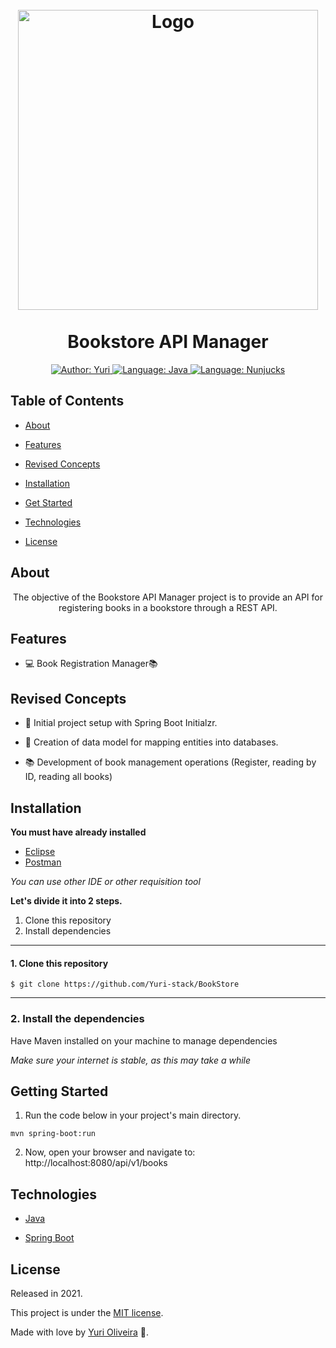 <h1  align="center"><br>
<img  src="https://spring.io/images/spring-logo-9146a4d3298760c2e7e49595184e1975.svg"  alt="Logo"  width="480">
<br>
<br>
Bookstore API Manager
</h1>
<div>

<p  align="center">
<a  href="https://www.linkedin.com/in/yuri-silva99/"  target="_blank">
<img  src="https://img.shields.io/static/v1?label=Author&message=Yuri&color=00ff99&style=for-the-badge&logo=LinkedIn"  alt="Author: Yuri">
</a>
<a  href="#">
<img  src="https://img.shields.io/static/v1?label=Language&message=Java&color=red&style=for-the-badge&logo=Java"  alt="Language: Java">
</a>
<a  href="#">
<img  src="https://img.shields.io/static/v1?label=Framework&message=Springboot&color=green&style=for-the-badge&logo=Ghost"  alt="Language: Nunjucks">
</a>
</p>
</div> 

## Table of Contents
<!--ts-->

* [About](#about)

* [Features](#features)

* [Revised Concepts](#revised-concepts)

* [Installation](#Installation)

* [Get Started](#get-started)

* [Technologies](#technologies)

* [License](#license)

<!--te-->

## About
<div>

<p  align="center">
The objective of the Bookstore API Manager project is to provide an API for registering books in a bookstore through a REST API.
</p>

</div>
 

## Features

- 💻 Book Registration Manager📚


## Revised Concepts

- 🌱 Initial project setup with Spring Boot Initialzr.

- 💽 Creation of data model for mapping entities into databases.

- 📚 Development of book management operations (Register, reading by ID, reading all books)

## Installation

**You must have already installed**

- <a  href="https://www.eclipse.org/"> Eclipse </a>
- <a  href="https://www.postman.com/downloads/"> Postman</a>

*You can use other IDE or other requisition tool*

**Let's divide it into 2 steps.**

1. Clone this repository
2. Install dependencies
  ---
#### 1. Clone this repository
```
$ git clone https://github.com/Yuri-stack/BookStore
```
---
### 2. Install the dependencies

Have Maven installed on your machine to manage dependencies

*Make sure your internet is stable, as this may take a while* 

## Getting Started

1. Run the code below in your project's main directory.
```
mvn spring-boot:run
```
2. Now, open your browser and navigate to: http://localhost:8080/api/v1/books

## Technologies

- [Java](https://pt.wikipedia.org/wiki/Java_(linguagem_de_programa%C3%A7%C3%A3o))

- [Spring Boot](https://spring.io/projects/spring-boot)

## License

Released in 2021.

This project is under the [MIT license](https://github.com/Yuri-stack/ReadMe/blob/main/LICENSE).

Made with love by [Yuri Oliveira](https://github.com/Yuri-stack) 🚀.